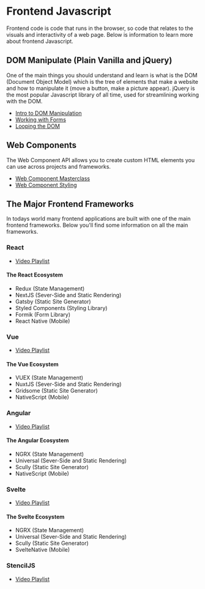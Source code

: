 # Frontend Javascript

Frontend code is code that runs in the browser, so code that relates to the visuals and interactivity of a web page. Below is information to learn more about frontend Javascript.

## DOM Manipulate (Plain Vanilla and jQuery)

One of the main things you should understand and learn is what is the DOM (Document Object Model) which is the tree of elements that make a website and how to manipulate it (move a button, make a picture appear). jQuery is the most popular Javascript library of all time, used for streamlining working with the DOM.

- [Intro to DOM Manipulation](https://www.youtube.com/watch?v=d_kg5yFp-rY&list=PLY6oTPmKnKbbeAFC_F_f6jBKU4Xfu24sX&index=33)
- [Working with Forms](https://www.youtube.com/watch?v=xlriHLvToH0&list=PLY6oTPmKnKbbeAFC_F_f6jBKU4Xfu24sX&index=34)
- [Looping the DOM](https://www.youtube.com/watch?v=LV8Em1hnUEw&list=PLY6oTPmKnKbbeAFC_F_f6jBKU4Xfu24sX&index=35)


## Web Components

The Web Component API allows you to create custom HTML elements you can use across projects and frameworks.

- [Web Component Masterclass](https://www.youtube.com/watch?v=qV7jh7ctALg&list=PLY6oTPmKnKbbeAFC_F_f6jBKU4Xfu24sX&index=41)
- [Web Component Styling](https://www.youtube.com/watch?v=9flT7pFyaXM&list=PLY6oTPmKnKbbeAFC_F_f6jBKU4Xfu24sX&index=42)

## The Major Frontend Frameworks

In todays world many frontend applications are built with one of the main frontend frameworks. Below you'll find some information on all the main frameworks.

### React

- [Video Playlist](https://www.youtube.com/playlist?list=PLY6oTPmKnKbba6LlpF7kcnsyWdlwePt_V)

#### The React Ecosystem

- Redux (State Management)
- NextJS (Sever-Side and Static Rendering)
- Gatsby (Static Site Generator)
- Styled Components (Styling Library)
- Formik (Form Library)
- React Native (Mobile)

### Vue

- [Video Playlist](https://www.youtube.com/watch?v=_EwtLQ7BZkc&list=PLY6oTPmKnKbbsEAIDfFAlhAVbSCIt2Bxx)

#### The Vue Ecosystem

- VUEX (State Management)
- NuxtJS (Sever-Side and Static Rendering)
- Gridsome (Static Site Generator)
- NativeScript (Mobile)

### Angular

- [Video Playlist](https://www.youtube.com/watch?v=_EwtLQ7BZkc&list=PLY6oTPmKnKbahNK_YUsjTzP5U-FkGA544)

#### The Angular Ecosystem

- NGRX (State Management)
- Universal (Sever-Side and Static Rendering)
- Scully (Static Site Generator)
- NativeScript (Mobile)

### Svelte

- [Video Playlist](https://www.youtube.com/playlist?list=PLY6oTPmKnKbZpyj6WhUsjri1Tw_BO-obP)

#### The Svelte Ecosystem

- NGRX (State Management)
- Universal (Sever-Side and Static Rendering)
- Scully (Static Site Generator)
- SvelteNative (Mobile)

### StencilJS

- [Video Playlist](https://www.youtube.com/playlist?list=PLY6oTPmKnKbazpUTMcGmvMtgU5sr0Ip-V)